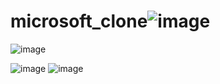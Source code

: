# microsoft_clone![image](https://user-images.githubusercontent.com/61309815/151782058-505da994-8a0d-4505-a407-bf1516e45b69.png)

![image](https://user-images.githubusercontent.com/61309815/151782162-84d1419b-662b-4476-8e8e-9604b5494b4e.png)

![image](https://user-images.githubusercontent.com/61309815/151782231-ad4ec346-64cc-4d1c-b5d1-7cb08f81184d.png)
![image](https://user-images.githubusercontent.com/61309815/151782308-8e58a931-bb55-49af-a42b-1e675c1449f5.png)
